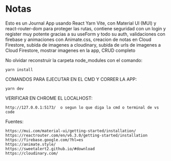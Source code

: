 # Notas
Esto es un Journal App usando React Yarn Vite, con Material UI (MUI) y react-router-dom para proteger las rutas, contiene seguridad con un login y register muy potente gracias a su useForm y todo su auth, validaciones con firebase y animaciones con Animate.css, creacion de notas en Cloud Firestore, subida de imagenes a cloudinary, subida de urls de imagenes a Cloud Firestore, mostrar imagenes en la app, CRUD completo

No olvidar reconstruir la carpeta node_modules con el comando:
```
yarn install
```

COMANDOS PARA EJECUTAR EN EL CMD Y CORRER LA APP:
```
yarn dev
```

VERIFICAR EN CHROME EL LOCALHOST:
```
http://127.0.0.1:5173/  o segun lo que diga la cmd o terminal de vs code
```

Fuentes:
```
https://mui.com/material-ui/getting-started/installation/
https://reactrouter.com/en/v6.3.0/getting-started/installation
https://firebase.google.com/?hl=es
https://animate.style/
https://sweetalert2.github.io/#download
https://cloudinary.com/
```